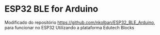 # ESP32 BLE for Arduino 
Modificado do repositório https://github.com/nkolban/ESP32_BLE_Arduino, para funcionar no ESP32
Utilizando a plataforma Edutech Blocks
